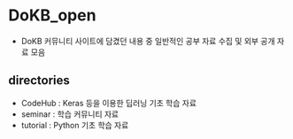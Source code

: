 # DoKB_open
* DoKB 커뮤니티 사이트에 담겼던 내용 중 일반적인 공부 자료 수집 및 외부 공개 자료 모음
## directories
* CodeHub : Keras 등을 이용한 딥러닝 기초 학습 자료
* seminar : 학습 커뮤니티 자료 
* tutorial : Python 기초 학습 자료
